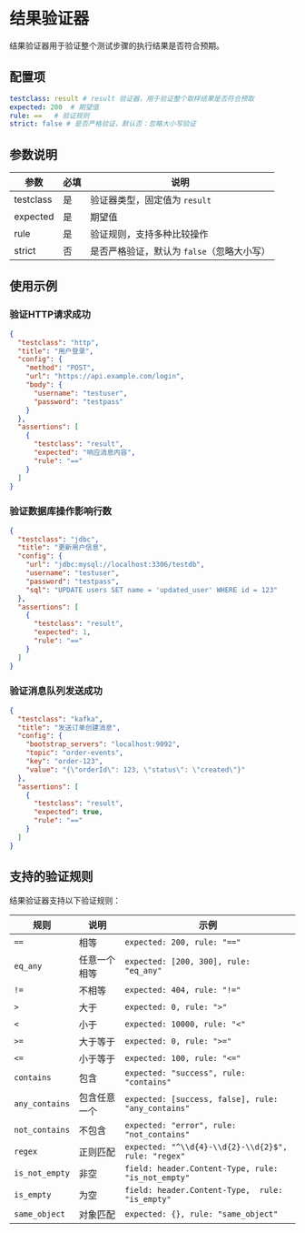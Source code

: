 # 结果验证器

结果验证器用于验证整个测试步骤的执行结果是否符合预期。

## 配置项

```yaml
testclass: result # result 验证器，用于验证整个取样结果是否符合预取
expected: 200  # 期望值
rule: ==   # 验证规则
strict: false # 是否严格验证，默认否：忽略大小写验证
```

## 参数说明

| 参数        | 必填 | 说明                        |
|-----------|----|---------------------------|
| testclass | 是  | 验证器类型，固定值为 `result`       |
| expected  | 是  | 期望值                       |
| rule      | 是  | 验证规则，支持多种比较操作             |
| strict    | 否  | 是否严格验证，默认为 `false`（忽略大小写） |

## 使用示例

### 验证HTTP请求成功

```json
{
  "testclass": "http",
  "title": "用户登录",
  "config": {
    "method": "POST",
    "url": "https://api.example.com/login",
    "body": {
      "username": "testuser",
      "password": "testpass"
    }
  },
  "assertions": [
    {
      "testclass": "result",
      "expected": "响应消息内容",
      "rule": "=="
    }
  ]
}
```

### 验证数据库操作影响行数

```json
{
  "testclass": "jdbc",
  "title": "更新用户信息",
  "config": {
    "url": "jdbc:mysql://localhost:3306/testdb",
    "username": "testuser",
    "password": "testpass",
    "sql": "UPDATE users SET name = 'updated_user' WHERE id = 123"
  },
  "assertions": [
    {
      "testclass": "result",
      "expected": 1,
      "rule": "=="
    }
  ]
}
```

### 验证消息队列发送成功

```json
{
  "testclass": "kafka",
  "title": "发送订单创建消息",
  "config": {
    "bootstrap_servers": "localhost:9092",
    "topic": "order-events",
    "key": "order-123",
    "value": "{\"orderId\": 123, \"status\": \"created\"}"
  },
  "assertions": [
    {
      "testclass": "result",
      "expected": true,
      "rule": "=="
    }
  ]
}
```

## 支持的验证规则

结果验证器支持以下验证规则：

| 规则             | 说明     | 示例                                                  |
|----------------|--------|-----------------------------------------------------|
| `==`           | 相等     | `expected: 200, rule: "=="`                         |
| `eq_any`       | 任意一个相等 | `expected: [200, 300], rule: "eq_any"`              |
| `!=`           | 不相等    | `expected: 404, rule: "!="`                         |
| `>`            | 大于     | `expected: 0, rule: ">"`                            |
| `<`            | 小于     | `expected: 10000, rule: "<"`                        |
| `>=`           | 大于等于   | `expected: 0, rule: ">="`                           |
| `<=`           | 小于等于   | `expected: 100, rule: "<="`                         |
| `contains`     | 包含     | `expected: "success", rule: "contains"`             |
| `any_contains` | 包含任意一个 | `expected: [success, false], rule: "any_contains"`  |
| `not_contains` | 不包含    | `expected: "error", rule: "not_contains"`           |
| `regex`        | 正则匹配   | `expected: "^\\d{4}-\\d{2}-\\d{2}$", rule: "regex"` |
| `is_not_empty` | 非空     | `field: header.Content-Type, rule: "is_not_empty"`  |
| `is_empty`     | 为空     | `field: header.Content-Type,  rule: "is_empty"`     |
| `same_object`  | 对象匹配   | `expected: {}, rule: "same_object"`                 |
